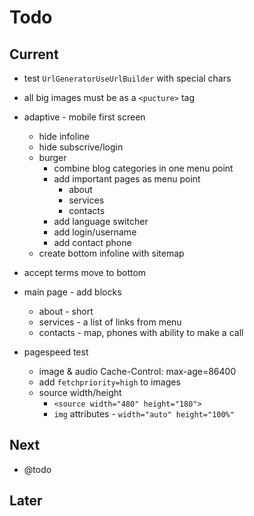 # Todo

## Current

- test `UrlGeneratorUseUrlBuilder` with special chars
- all big images must be as a `<pucture>` tag
- adaptive - mobile first screen
  - hide infoline
  - hide subscrive/login
  - burger
    - combine blog categories in one menu point
    - add important pages as menu point
      - about
      - services
      - contacts
    - add language switcher
    - add login/username
    - add contact phone
  - create bottom infoline with sitemap
- accept terms move to bottom
- main page - add blocks
  - about - short
  - services - a list of links from menu
  - contacts - map, phones with ability to make a call

- pagespeed test
  - image & audio Cache-Control: max-age=86400
  - add `fetchpriority=high` to images
  - source width/height
    - `<source width="480" height="180">`
    - `img` attributes - `width="auto" height="100%"`

## Next

- @todo

## Later
